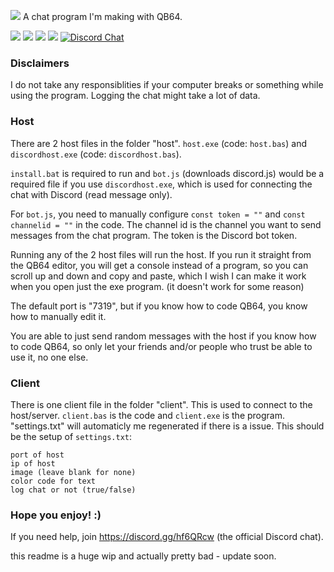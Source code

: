 ![](https://i.vgy.me/IcwEjs.png)
A chat program I'm making with QB64.

[![](https://flat.badgen.net/github/issues/real2two/minichat)](https://github.com/real2two/minichat) [![](https://flat.badgen.net/github/stars/real2two/minichat)](https://github.com/real2two/minichat) [![](https://flat.badgen.net/github/commits/real2two/minichat)](https://github.com/real2two/minichat) [![](https://flat.badgen.net/github/last-commit/real2two/minichat)](https://github.com/real2two/minichat) [![Discord Chat](https://img.shields.io/discord/653413352063631391.svg?style=flat&logo=discord)](https://discord.gg/)

### Disclaimers
I do not take any responsiblities if your computer breaks or something while using the program. Logging the chat might take a lot of data.

### Host
There are 2 host files in the folder "host".
`host.exe` (code: `host.bas`) and `discordhost.exe` (code: `discordhost.bas`).

`install.bat` is required to run and `bot.js` (downloads discord.js) would be a required file if you use `discordhost.exe`, which is used for connecting the chat with Discord (read message only). 

For `bot.js`, you need to manually configure `const token = ""` and `const channelid = ""` in the code. The channel id is the channel you want to send messages from the chat program. The token is the Discord bot token.

Running any of the 2 host files will run the host. If you run it straight from the QB64 editor, you will get a console instead of a program, so you can scroll up and down and copy and paste, which I wish I can make it work when you open just the exe program. (it doesn't work for some reason)

The default port is "7319", but if you know how to code QB64, you know how to manually edit it.

You are able to just send random messages with the host if you know how to code QB64, so only let your friends and/or people who trust be able to use it, no one else.

### Client
There is one client file in the folder "client". This is used to connect to the host/server.
`client.bas` is the code and `client.exe` is the program.
"settings.txt" will automaticly me regenerated if there is a issue.
This should be the setup of `settings.txt`:
```
port of host
ip of host
image (leave blank for none)
color code for text
log chat or not (true/false)
```

### Hope you enjoy! :)
If you need help, join https://discord.gg/hf6QRcw (the official Discord chat). 


this readme is a huge wip and actually pretty bad - update soon.
